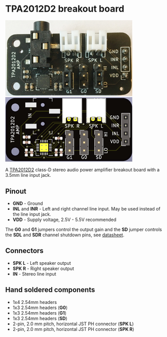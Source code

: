 # TPA2012D2 breakout board

<img src="tpa2012d2_amp_breakout.jpg" width="400">

<img src="tpa2012d2_amp_breakout.png" width="400">

A [TPA2012D2](datasheets/1809121818_Texas-Instruments-TPA2012D2RTJR_C7717.pdf) class-D stereo audio power amplifier breakout board with a 3.5mm line input jack.

## Pinout

* __GND__ - Ground
* __INL__ and __INR__ - Left and right channel line input. May be used instead of the line input jack.
* __VDD__ - Supply voltage, 2.5V - 5.5V recommended

The __G0__ and __G1__ jumpers control the output gain and the  __SD__ jumper controls the __SDL__ and __SDR__ channel shutdown pins, see [datasheet](datasheets/1809121818_Texas-Instruments-TPA2012D2RTJR_C7717.pdf).

## Connectors

* __SPK L__ - Left speaker output
* __SPK R__ - Right speaker output
* __IN__ - Stereo line input

## Hand soldered components

* 1x4 2.54mm headers
* 1x3 2.54mm headers (__G0__)
* 1x3 2.54mm headers (__G1__)
* 1x3 2.54mm headers (__SD__)
* 2-pin, 2.0 mm pitch, horizontal JST PH connector (**SPK L**)
* 2-pin, 2.0 mm pitch, horizontal JST PH connector (**SPK R**)